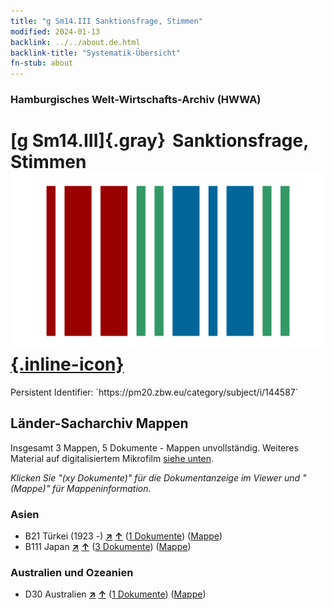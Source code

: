 ```yaml
---
title: "g Sm14.III Sanktionsfrage, Stimmen"
modified: 2024-01-13
backlink: ../../about.de.html
backlink-title: "Systematik-Übersicht"
fn-stub: about
---
```


### Hamburgisches Welt-Wirtschafts-Archiv (HWWA)

# [g Sm14.III]{.gray}&#8201; Sanktionsfrage, Stimmen &#160; [![Wikidata](/images/Wikidata-logo.svg "Wikidata"){.inline-icon}](http://www.wikidata.org/entity/Q104699687)

<div class="hint">Persistent Identifier: `https://pm20.zbw.eu/category/subject/i/144587`</div>







## Länder-Sacharchiv Mappen






Insgesamt 3 Mappen, 5 Dokumente - Mappen unvollständig. Weiteres Material auf digitalisiertem Mikrofilm [siehe unten](#filmsections).

_Klicken Sie "(xy Dokumente)" für die Dokumentanzeige im Viewer und "(Mappe)" für Mappeninformation._




### Asien

- B21 Türkei (1923 -) [**&nearr;**](../../../geo/i/141111/about.de.html "Türkei (1923 -) (alle Mappen)") [**&uarr;**](../../../geo/about.de.html#B21 "Ländersystematik") (<a href="https://pm20.zbw.eu/iiifview/folder/sh/141111,144587" title="über: Türkei (1923 -) : Sanktionsfrage, Stimmen" target="_blank">1 Dokumente</a>) ([Mappe](../../../../folder/sh/1411xx/141111/1445xx/144587/about.de.html))
- B111 Japan [**&nearr;**](../../../geo/i/141272/about.de.html "Japan (alle Mappen)") [**&uarr;**](../../../geo/about.de.html#B111 "Ländersystematik") (<a href="https://pm20.zbw.eu/iiifview/folder/sh/141272,144587" title="über: Japan : Sanktionsfrage, Stimmen" target="_blank">3 Dokumente</a>) ([Mappe](../../../../folder/sh/1412xx/141272/1445xx/144587/about.de.html))

### Australien und Ozeanien

- D30 Australien [**&nearr;**](../../../geo/i/141621/about.de.html "Australien (alle Mappen)") [**&uarr;**](../../../geo/about.de.html#D30 "Ländersystematik") (<a href="https://pm20.zbw.eu/iiifview/folder/sh/141621,144587" title="über: Australien : Sanktionsfrage, Stimmen" target="_blank">1 Dokumente</a>) ([Mappe](../../../../folder/sh/1416xx/141621/1445xx/144587/about.de.html))



<a id="filmsections" />













